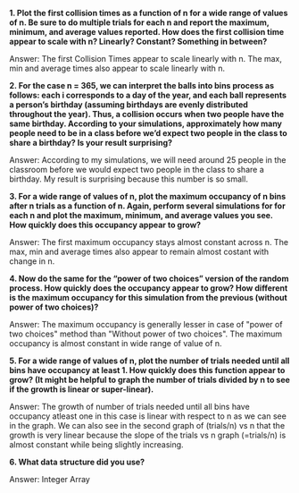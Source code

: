 **1. Plot the first collision times as a function of n for a wide range of values of n. Be sure to do multiple trials for each n and report the maximum, minimum, and average values reported. How does the first collision time appear to scale with n? Linearly? Constant? Something in between?**

Answer: The first Collision Times appear to scale linearly with n. The max, min and average times also appear to scale linearly with n.

**2. For the case n = 365, we can interpret the balls into bins process as follows: each i corresponds to a day of the year, and each ball represents a person’s birthday (assuming birthdays are evenly distributed throughout the year). Thus, a collision occurs when two people have the same birthday. According to your simulations, approximately how many people need to be in a class before we’d expect two people in the class to share a birthday? Is your result surprising?**

Answer: According to my simulations, we will need around 25 people in the classroom before we would expect two people in the class to share a birthday. My result is surprising because this number is so small.

**3. For a wide range of values of n, plot the maximum occupancy of n bins after n trials as a function of n. Again, perform several simulations for for each n and plot the maximum, minimum, and average values you see. How quickly does this occupancy appear to grow?**

Answer: The first maximum occupancy stays almost constant across n. The max, min and average times also appear to remain almost costant with change in n.

**4. Now do the same for the “power of two choices” version of the random process. How quickly does the occupancy appear to grow? How different is the maximum occupancy for this simulation from the previous (without power of two choices)?**

Answer: The maximum occupancy is generally lesser in case of "power of two choices" method than "Without power of two choices". The maximum occupancy is almost constant in wide range of value of n.

**5. For a wide range of values of n, plot the number of trials needed until all bins have occupancy at least 1. How quickly does this function appear to grow? (It might be helpful to graph the number of trials divided by n to see if the growth is linear or super-linear).**

Answer: The growth of number of trials needed until all bins have occupancy atleast one in this case is linear with respect to n as we can see in the graph. We can also see in the second graph of (trials/n) vs n that the growth is very linear because the slope of the trials vs n graph (=trials/n) is almost constant while being slightly increasing.

**6. What data structure did you use?**

Answer: Integer Array